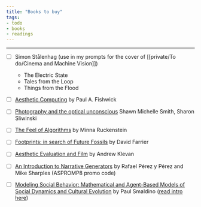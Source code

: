 ```yaml
---
title: "Books to buy"
tags:
- todo
- books
- readings
---
```

---

- [ ] Simon Stålenhag (use in my prompts for the cover of [[private/To do/Cinema and Machine Vision]])
	- The Electric State
	- Tales from the Loop
	- Things from the Flood


- [ ] [Aesthetic Computing](https://mitpress.mit.edu/9780262562379/aesthetic-computing/) by Paul A. Fishwick
- [ ] [Photography and the optical unconscious](https://www.dukeupress.edu/photography-and-the-optical-unconscious) Shawn Michelle Smith, Sharon Sliwinski
- [ ] [The Feel of Algorithms](https://www.ucpress.edu/book/9780520394551/the-feel-of-algorithms) by Minna Ruckenstein
- [ ] [Footprints: in search of Future Fossils](https://www.4thestate.co.uk/book/footprints/) by David Farrier
- [ ] [Aesthetic Evaluation and Film](https://manchesteruniversitypress.co.uk/9781784991258/) by Andrew Klevan
- [ ] [An Introduction to Narrative Generators](https://global.oup.com/academic/product/an-introduction-to-narrative-generators-9780198876618?q=an%20introduction%20to%20narrative%20generators&lang=en&cc=nl) by Rafael Pérez y Pérez and Mike Sharples (ASPROMP8 promo code)
- [ ] [Modeling Social Behavior: Mathematical and Agent-Based Models of Social Dynamics and Cultural Evolution](https://press.princeton.edu/books/paperback/9780691224145/modeling-social-behavior) by Paul Smaldino ([read intro here](https://pup-assets.imgix.net/onix/images/9780691224145/9780691224138.pdf))